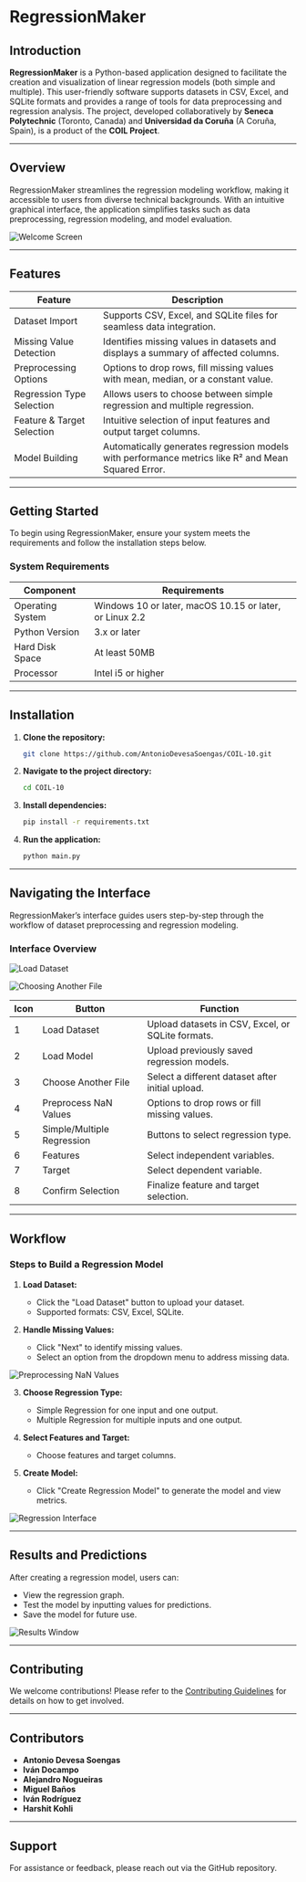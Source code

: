 # RegressionMaker

## Introduction

**RegressionMaker** is a Python-based application designed to facilitate the creation and visualization of linear regression models (both simple and multiple). This user-friendly software supports datasets in CSV, Excel, and SQLite formats and provides a range of tools for data preprocessing and regression analysis. The project, developed collaboratively by **Seneca Polytechnic** (Toronto, Canada) and **Universidad da Coruña** (A Coruña, Spain), is a product of the **COIL Project**.

---

## Overview

RegressionMaker streamlines the regression modeling workflow, making it accessible to users from diverse technical backgrounds. With an intuitive graphical interface, the application simplifies tasks such as data preprocessing, regression modeling, and model evaluation.

![Welcome Screen](https://github.com/AntonioDevesaSoengas/COIL-10/blob/d5b0044a5ecd8bc2c0a7fb25b4e28399ba5d2bfc/docs/images/Imagen1.png)

---

## Features

| **Feature**               | **Description**                                                                 |
|---------------------------|-------------------------------------------------------------------------------|
| Dataset Import            | Supports CSV, Excel, and SQLite files for seamless data integration.          |
| Missing Value Detection   | Identifies missing values in datasets and displays a summary of affected columns. |
| Preprocessing Options     | Options to drop rows, fill missing values with mean, median, or a constant value. |
| Regression Type Selection | Allows users to choose between simple regression and multiple regression.      |
| Feature & Target Selection| Intuitive selection of input features and output target columns.               |
| Model Building            | Automatically generates regression models with performance metrics like R² and Mean Squared Error. |

---

## Getting Started

To begin using RegressionMaker, ensure your system meets the requirements and follow the installation steps below.

### System Requirements

| **Component**       | **Requirements**                                           |
|---------------------|-----------------------------------------------------------|
| Operating System    | Windows 10 or later, macOS 10.15 or later, or Linux 2.2    |
| Python Version      | 3.x or later                                               |
| Hard Disk Space     | At least 50MB                                              |
| Processor           | Intel i5 or higher                                         |

---

## Installation

1. **Clone the repository:**
   ```bash
   git clone https://github.com/AntonioDevesaSoengas/COIL-10.git
   ```
2. **Navigate to the project directory:**
   ```bash
   cd COIL-10
   ```
3. **Install dependencies:**
   ```bash
   pip install -r requirements.txt
   ```
4. **Run the application:**
   ```bash
   python main.py
   ```

---

## Navigating the Interface

RegressionMaker’s interface guides users step-by-step through the workflow of dataset preprocessing and regression modeling.

### Interface Overview

![Load Dataset](https://github.com/AntonioDevesaSoengas/COIL-10/blob/d5b0044a5ecd8bc2c0a7fb25b4e28399ba5d2bfc/docs/images/LoadDatasets2.png)

![Choosing Another File](https://github.com/AntonioDevesaSoengas/COIL-10/blob/d5b0044a5ecd8bc2c0a7fb25b4e28399ba5d2bfc/docs/images/ChoosingAnother3.png)

| **Icon** | **Button**                     | **Function**                                                                 |
|----------|--------------------------------|-----------------------------------------------------------------------------|
| 1        | Load Dataset                  | Upload datasets in CSV, Excel, or SQLite formats.                          |
| 2        | Load Model                    | Upload previously saved regression models.                                 |
| 3        | Choose Another File           | Select a different dataset after initial upload.                          |
| 4        | Preprocess NaN Values         | Options to drop rows or fill missing values.                              |
| 5        | Simple/Multiple Regression    | Buttons to select regression type.                                        |
| 6        | Features                      | Select independent variables.                                             |
| 7        | Target                        | Select dependent variable.                                                |
| 8        | Confirm Selection             | Finalize feature and target selection.                                    |

---

## Workflow

### Steps to Build a Regression Model

1. **Load Dataset:**
   - Click the "Load Dataset" button to upload your dataset.
   - Supported formats: CSV, Excel, SQLite.

2. **Handle Missing Values:**
   - Click "Next" to identify missing values.
   - Select an option from the dropdown menu to address missing data.

![Preprocessing NaN Values](https://github.com/AntonioDevesaSoengas/COIL-10/blob/d5b0044a5ecd8bc2c0a7fb25b4e28399ba5d2bfc/docs/images/Preproccesing4.png)

3. **Choose Regression Type:**
   - Simple Regression for one input and one output.
   - Multiple Regression for multiple inputs and one output.

4. **Select Features and Target:**
   - Choose features and target columns.

5. **Create Model:**
   - Click "Create Regression Model" to generate the model and view metrics.

![Regression Interface](https://github.com/AntonioDevesaSoengas/COIL-10/blob/d5b0044a5ecd8bc2c0a7fb25b4e28399ba5d2bfc/docs/images/RegressionUserInterface5.png)

---

## Results and Predictions

After creating a regression model, users can:

- View the regression graph.
- Test the model by inputting values for predictions.
- Save the model for future use.

![Results Window](https://github.com/AntonioDevesaSoengas/COIL-10/blob/d5b0044a5ecd8bc2c0a7fb25b4e28399ba5d2bfc/docs/images/ResultWindow9.png)

---

## Contributing

We welcome contributions! Please refer to the [Contributing Guidelines](CONTRIBUTING.md) for details on how to get involved.

---

## Contributors

- **Antonio Devesa Soengas**
- **Iván Docampo**
- **Alejandro Nogueiras**
- **Miguel Baños**
- **Iván Rodríguez**
- **Harshit Kohli**

---

## Support

For assistance or feedback, please reach out via the GitHub repository.
